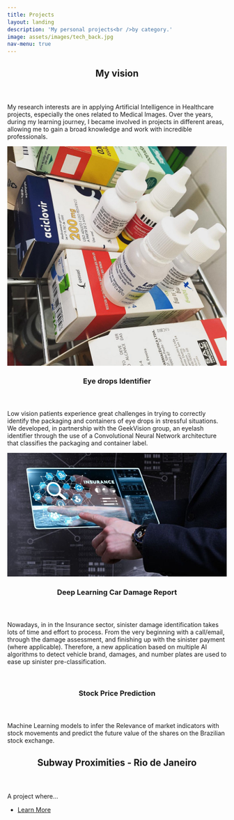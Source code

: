 ```yaml
---
title: Projects
layout: landing
description: 'My personal projects<br />by category.'
image: assets/images/tech_back.jpg
nav-menu: true
---
```


<!-- Main -->
<div id="main">

<!-- One -->
<section id="one">
	<div class="inner">
		<header class="major">
			<h2>My vision</h2>
		</header>
		<p>My research interests are in applying Artificial Intelligence in Healthcare projects, especially the ones related to Medical Images. Over the years, during my learning journey, I became involved in projects in different areas, allowing me to gain a broad knowledge and work with incredible professionals.</p>
	</div>
</section>

<!-- Two -->
<section id="two" class="spotlights">
	<section>
		<a href="generic.html" class="image">
			<img src="assets/images/colirios_back_1.jpg" alt="Eye drops Identifier" data-position="center center" />
		</a>
		<div class="content">
			<div class="inner">
				<header class="major">
					<h3>Eye drops Identifier</h3>
				</header>
				<p>Low vision patients experience great challenges in trying to correctly identify the packaging and containers of eye drops in stressful situations. We developed, in partnership with the GeekVision group, an eyelash identifier through the use of a Convolutional Neural Network architecture that classifies the packaging and container label.</p>
			</div>
		</div>
	</section>
	<section>
		<a href="generic.html" class="image">
			<img src="assets/images/insurance1.jpg" alt="" data-position="top center" />
		</a>
		<div class="content">
			<div class="inner">
				<header class="major">
					<h3>Deep Learning Car Damage Report</h3>
				</header>
				<p>Nowadays, in in the Insurance sector, sinister damage identification takes lots of time and effort to process. From the very beginning with a call/email, through the damage assessment, and finishing up with the sinister payment (where applicable). Therefore, a new application based on multiple AI algorithms to detect vehicle brand, damages, and number plates are used to ease up sinister pre-classification.</p>
			</div>
		</div>
	</section>
	<section>
		<a href="generic.html" class="image">
			<img src="assets/images/pic10.jpg" alt="" data-position="25% 25%" />
		</a>
		<div class="content">
			<div class="inner">
				<header class="major">
					<h3>Stock Price Prediction</h3>
				</header>
				<p>Machine Learning models to infer the Relevance of market indicators with stock movements and predict the future value of the shares on the Brazilian stock exchange.</p>
			</div>
		</div>
	</section>
</section>

<!-- Three -->
<section id="three">
	<div class="inner">
		<header class="major">
			<h2>Subway Proximities - Rio de Janeiro</h2>
		</header>
		<p>A project where...</p>
		<ul class="actions">
			<li><a href="generic.html" class="button next">Learn More</a></li>
		</ul>
	</div>
</section>

</div>
